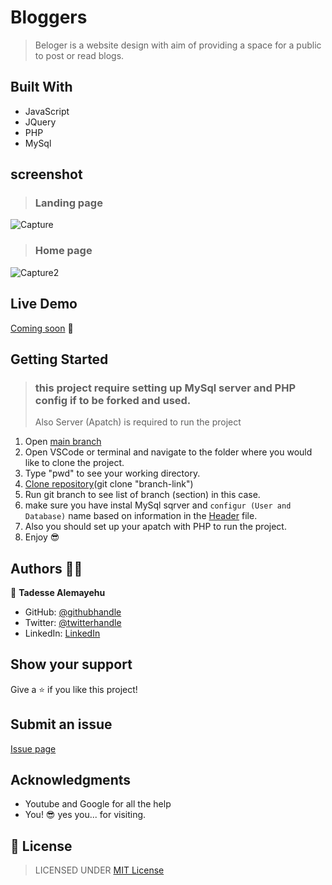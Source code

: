 # Bloggers

> Beloger is a website design with aim of providing a space for a public to post or read blogs.

## Built With

- JavaScript
- JQuery
- PHP
- MySql

## screenshot
> ### Landing page
![Capture](https://user-images.githubusercontent.com/69077061/165298973-92bcd0ba-1180-4644-bcf2-189052970a38.PNG)
> ### Home page
![Capture2](https://user-images.githubusercontent.com/69077061/165298980-bf7b5ddc-0eb2-488f-8c3b-9b65e9eb5caf.PNG)

## Live Demo

[Coming soon]() 🙂

## Getting Started
> ### this project require setting up MySql server and PHP config if to be forked and used. 
> Also Server (Apatch) is required to run the project
1. Open [main branch](https://github.com/Tadesse-Alemayehu/Math-Magicians)
2. Open VSCode or terminal and navigate to the folder where you would like to clone the project.
3. Type "pwd" to see your working directory.
4. [Clone repository](https://github.com/Tadesse-Alemayehu/Math-Magicians)(git clone "branch-link")
5. Run git branch to see list of branch (section) in this case.
6. make sure you have instal MySql sqrver and `configur (User and Database)` name based on information in the [Header](https://github.com/Tadesse-Alemayehu/Blog/blob/preview-update/header.php) file.
7. Also you should set up your apatch with PHP to run the project.
8. Enjoy 😎

## Authors 👱‍♂️

👤 **Tadesse Alemayehu**

- GitHub: [@githubhandle](https://github.com/Tadesse-Alemayehu)
- Twitter: [@twitterhandle](https://twitter.com/TadesseWebDev)
- LinkedIn: [LinkedIn](https://www.linkedin.com/in/tadesse-alemayehu-60141a221/)

## Show your support

Give a ⭐️ if you like this project!

## Submit an issue

[Issue page](https://github.com/Tadesse-Alemayehu/Blog/issues)

## Acknowledgments

- Youtube and Google for all the help
- You! 😎 yes you... for visiting.

## 📝 License

> LICENSED UNDER [MIT License](LICENSE)
